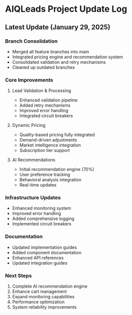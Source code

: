 # AIQLeads Project Update Log

## Latest Update (January 29, 2025)

### Branch Consolidation
- Merged all feature branches into main
- Integrated pricing engine and recommendation system
- Consolidated validation and retry mechanisms
- Cleaned up outdated branches

### Core Improvements
1. Lead Validation & Processing
   - Enhanced validation pipeline
   - Added retry mechanisms
   - Improved error handling
   - Integrated circuit breakers

2. Dynamic Pricing
   - Quality-based pricing fully integrated
   - Demand-driven adjustments
   - Market intelligence integration
   - Subscription tier support

3. AI Recommendations
   - Initial recommendation engine (70%)
   - User preference tracking
   - Behavioral analysis integration
   - Real-time updates

### Infrastructure Updates
- Enhanced monitoring system
- Improved error handling
- Added comprehensive logging
- Implemented circuit breakers

### Documentation
- Updated implementation guides
- Added component documentation
- Enhanced API references
- Updated integration guides

### Next Steps
1. Complete AI recommendation engine
2. Enhance cart management
3. Expand monitoring capabilities
4. Performance optimization
5. System reliability improvements